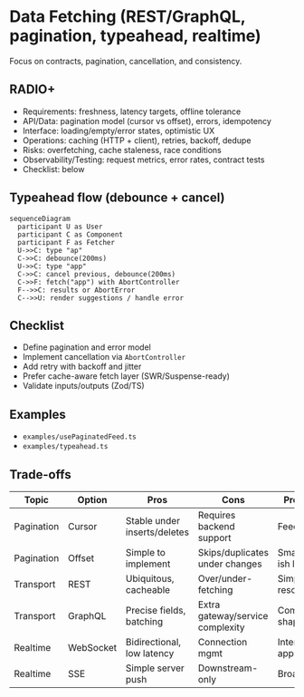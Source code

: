 # Data Fetching (REST/GraphQL, pagination, typeahead, realtime)

Focus on contracts, pagination, cancellation, and consistency.

## RADIO+
- Requirements: freshness, latency targets, offline tolerance
- API/Data: pagination model (cursor vs offset), errors, idempotency
- Interface: loading/empty/error states, optimistic UX
- Operations: caching (HTTP + client), retries, backoff, dedupe
- Risks: overfetching, cache staleness, race conditions
- Observability/Testing: request metrics, error rates, contract tests
- Checklist: below

## Typeahead flow (debounce + cancel)
```mermaid
sequenceDiagram
  participant U as User
  participant C as Component
  participant F as Fetcher
  U->>C: type "ap"
  C->>C: debounce(200ms)
  U->>C: type "app"
  C->>C: cancel previous, debounce(200ms)
  C->>F: fetch("app") with AbortController
  F-->>C: results or AbortError
  C-->>U: render suggestions / handle error
```

## Checklist
- Define pagination and error model
- Implement cancellation via `AbortController`
- Add retry with backoff and jitter
- Prefer cache-aware fetch layer (SWR/Suspense-ready)
- Validate inputs/outputs (Zod/TS)

## Examples
- `examples/usePaginatedFeed.ts`
- `examples/typeahead.ts`

## Trade-offs

| Topic        | Option             | Pros                          | Cons                            | Prefer when |
|--------------|--------------------|-------------------------------|---------------------------------|-------------|
| Pagination   | Cursor             | Stable under inserts/deletes  | Requires backend support         | Feeds, chats |
| Pagination   | Offset             | Simple to implement           | Skips/duplicates under changes  | Small, static-ish lists |
| Transport    | REST               | Ubiquitous, cacheable         | Over/under-fetching             | Simple resources |
| Transport    | GraphQL            | Precise fields, batching      | Extra gateway/service complexity| Complex shapes |
| Realtime     | WebSocket          | Bidirectional, low latency    | Connection mgmt                 | Interactive apps |
| Realtime     | SSE                | Simple server push            | Downstream-only                 | Broadcast/feed |
